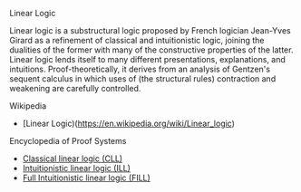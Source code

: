 Linear Logic

Linear logic is a substructural logic proposed by French logician Jean-Yves Girard as a refinement of classical and intuitionistic logic, 
joining the dualities of the former with many of the constructive properties of the latter. Linear logic lends itself to many different presentations, explanations, and intuitions. 
Proof-theoretically, it derives from an analysis of Gentzen's sequent calculus in which uses of (the structural rules) 
contraction and weakening are carefully controlled.

Wikipedia 
* [Linear Logic)(https://en.wikipedia.org/wiki/Linear_logic)

Encyclopedia of Proof Systems
  * [Classical linear logic (CLL)](https://github.com/ProofSystem/Encyclopedia/blob/master/Source/mainmatter/LL.tex)
  * [Intuitionistic linear logic (ILL)](https://github.com/vcvpaiva/AlgebraicCategories/blob/main/files/logics/intuitionistic_linear_logic.md)
  * [Full Intuitionistic linear logic (FILL)](https://github.com/ProofSystem/Encyclopedia/blob/master/Source/mainmatter/FILL.tex)
